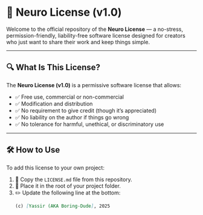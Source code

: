 # 🧊 Neuro License (v1.0)

Welcome to the official repository of the **Neuro License** — a no-stress, permission-friendly, liability-free software license designed for creators who just want to share their work and keep things simple.

---

## 🔍 What Is This License?

The **Neuro License (v1.0)** is a permissive software license that allows:
- ✅ Free use, commercial or non-commercial
- ✅ Modification and distribution
- ✅ No requirement to give credit (though it’s appreciated)
- ✅ No liability on the author if things go wrong
- ✅ No tolerance for harmful, unethical, or discriminatory use

---

## 🛠️ How to Use

To add this license to your own project:

1. 📄 Copy the `LICENSE.md` file from this repository.
2. 📌 Place it in the root of your project folder.
3. ✏️ Update the following line at the bottom:
   ```md
   (c) [Yassir (AKA Boring-Dude], 2025

